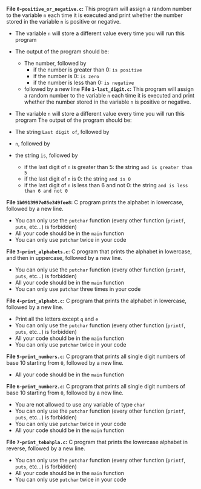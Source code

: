**File `0-positive_or_negative.c`:** This program will assign a random number to the variable  `n`  each time it is executed and print whether the number stored in the variable  `n`  is positive or negative.

-   The variable  `n`  will store a different value every time you will run this program
-   The output of the program should be:
    -   The number, followed by
        -   if the number is greater than 0:  `is positive`
        -   if the number is 0:  `is zero`
        -   if the number is less than 0:  `is negative`
    -   followed by a new line
**File `1-last_digit.c`:** This program will assign a random number to the variable  `n`  each time it is executed and print whether the number stored in the variable  `n`  is positive or negative.

-   The variable  `n`  will store a different value every time you will run this program
The output of the program should be:

-   The string  `Last digit of`, followed by
-   `n`, followed by
-   the string  `is`, followed by
    -   if the last digit of  `n`  is greater than 5: the string  `and is greater than 5`
    -   if the last digit of  `n`  is 0: the string  `and is 0`
    -   if the last digit of  `n`  is less than 6 and not 0: the string  `and is less than 6 and not 0`

**File `1b0913997e85e349fee8`:** C program prints the alphabet in lowercase, followed by a new line.

-   You can only use the  `putchar`  function (every other function (`printf`,  `puts`, etc…) is forbidden)
-   All your code should be in the  `main`  function
-   You can only use  `putchar`  twice in your code

**File `3-print_alphabets.c`:** C program that prints the alphabet in lowercase, and then in uppercase, followed by a new line.

-   You can only use the  `putchar`  function (every other function (`printf`,  `puts`, etc…) is forbidden)
-   All your code should be in the  `main`  function
-   You can only use  `putchar`  three times in your code

**File `4-print_alphabt.c`:** C program that prints the alphabet in lowercase, followed by a new line.

-   Print all the letters except  `q`  and  `e`
-   You can only use the  `putchar`  function (every other function (`printf`,  `puts`, etc…) is forbidden)
-   All your code should be in the  `main`  function
-   You can only use  `putchar`  twice in your code

**File `5-print_numbers.c`:** C program that prints all single digit numbers of base 10 starting from  `0`, followed by a new line.

-   All your code should be in the  `main`  function

**File `6-print_numberz.c`:** C program that prints all single digit numbers of base 10 starting from  `0`, followed by a new line.

-   You are not allowed to use any variable of type  `char`
-   You can only use the  `putchar`  function (every other function (`printf`,  `puts`, etc…) is forbidden)
-   You can only use  `putchar`  twice in your code
-   All your code should be in the  `main`  function

**File `7-print_tebahpla.c`:** C program that prints the lowercase alphabet in reverse, followed by a new line.

-   You can only use the  `putchar`  function (every other function (`printf`,  `puts`, etc…) is forbidden)
-   All your code should be in the  `main`  function
-   You can only use  `putchar`  twice in your code
